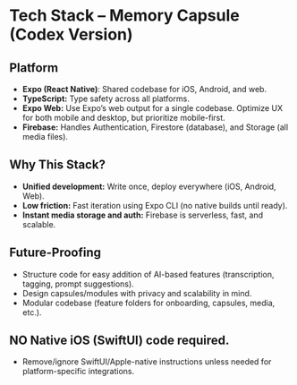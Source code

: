 # Tech Stack – Memory Capsule (Codex Version)

## Platform
- **Expo (React Native)**: Shared codebase for iOS, Android, and web.
- **TypeScript:** Type safety across all platforms.
- **Expo Web:** Use Expo’s web output for a single codebase. Optimize UX for both mobile and desktop, but prioritize mobile-first.
- **Firebase:** Handles Authentication, Firestore (database), and Storage (all media files).

## Why This Stack?
- **Unified development:** Write once, deploy everywhere (iOS, Android, Web).
- **Low friction:** Fast iteration using Expo CLI (no native builds until ready).
- **Instant media storage and auth:** Firebase is serverless, fast, and scalable.

## Future-Proofing
- Structure code for easy addition of AI-based features (transcription, tagging, prompt suggestions).
- Design capsules/modules with privacy and scalability in mind.
- Modular codebase (feature folders for onboarding, capsules, media, etc.).

## NO Native iOS (SwiftUI) code required.
- Remove/ignore SwiftUI/Apple-native instructions unless needed for platform-specific integrations.
